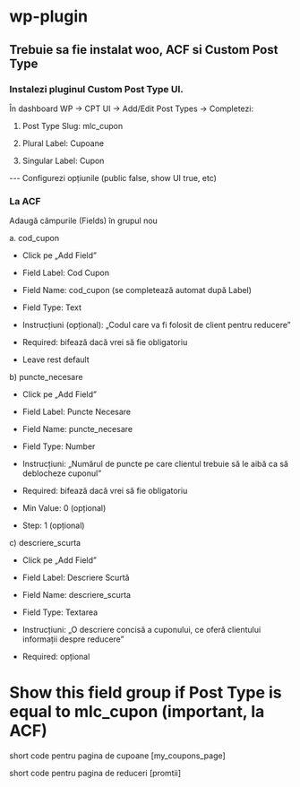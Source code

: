 # wp-plugin

## Trebuie sa fie instalat woo, ACF si Custom Post Type


### Instalezi pluginul Custom Post Type UI.

În dashboard WP → CPT UI → Add/Edit Post Types → Completezi:

1. Post Type Slug: mlc_cupon

2. Plural Label: Cupoane

3. Singular Label: Cupon

--- Configurezi opțiunile (public false, show UI true, etc)



### La ACF
 Adaugă câmpurile (Fields) în grupul nou
 
a. cod_cupon
- Click pe „Add Field”

- Field Label: Cod Cupon

- Field Name: cod_cupon (se completează automat după Label)

- Field Type: Text

- Instrucțiuni (opțional): „Codul care va fi folosit de client pentru reducere”

- Required: bifează dacă vrei să fie obligatoriu

- Leave rest default

b) puncte_necesare

- Click pe „Add Field”

- Field Label: Puncte Necesare

- Field Name: puncte_necesare

- Field Type: Number

- Instrucțiuni: „Numărul de puncte pe care clientul trebuie să le aibă ca să deblocheze cuponul”

- Required: bifează dacă vrei să fie obligatoriu

- Min Value: 0 (opțional)

- Step: 1 (opțional)

c) descriere_scurta

- Click pe „Add Field”

- Field Label: Descriere Scurtă

- Field Name: descriere_scurta

- Field Type: Textarea

- Instrucțiuni: „O descriere concisă a cuponului, ce oferă clientului informații despre reducere”

- Required: opțional

# Show this field group if Post Type is equal to mlc_cupon (important, la ACF)

short code pentru pagina de cupoane [my_coupons_page]

short code pentru pagina de reduceri [promtii]



